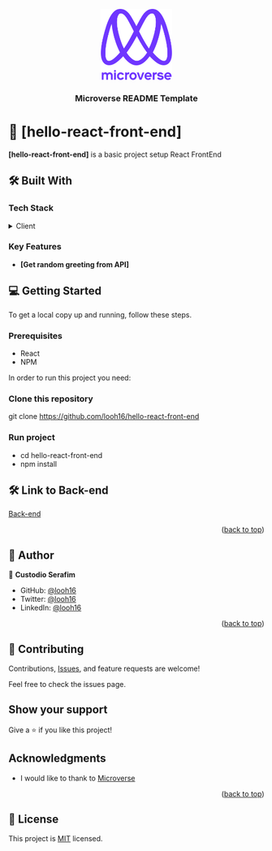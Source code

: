 <a name="readme-top"></a>


<div align="center">

  <img src="murple_logo.png" alt="logo" width="140"  height="auto" />
  <br/>

  <h3><b>Microverse README Template</b></h3>

</div>

# 📖 [hello-react-front-end] <a name="about-project"></a>

**[hello-react-front-end]** is a basic project setup React FrontEnd

## 🛠 Built With <a name="built-with"></a>

### Tech Stack <a name="tech-stack"></a>

<details>
  <summary>Client</summary>
  <ul>
    <li><a href="https://reactjs.org/">React</a></li>
  </ul>
</details>

### Key Features <a name="key-features"></a>

- **[Get random greeting from API]**


## 💻 Getting Started <a name="getting-started"></a>

To get a local copy up and running, follow these steps.

### Prerequisites
- React
- NPM

In order to run this project you need:

### Clone this repository
git clone https://github.com/looh16/hello-react-front-end

### Run project
- cd hello-react-front-end
- npm install


## 🛠 Link to Back-end <a name="built-with"></a>
[Back-end](https://github.com/looh16/hello-rails-back-end)


<p align="right">(<a href="#readme-top">back to top</a>)</p>


## 👥 Author <a name="authors"></a>

👤 **Custodio Serafim**

- GitHub: [@looh16](https://github.com/looh16)
- Twitter: [@looh16](https://twitter.com/custodiolanga1)
- LinkedIn: [@looh16](https://www.linkedin.com/in/custodio-serafim) 

<p align="right">(<a href="#readme-top">back to top</a>)</p>

## 🤝 Contributing

Contributions, [Issues](https://github.com/looh16/hello-react-front-end/issues), and feature requests are welcome!

Feel free to check the issues page.

## Show your support

Give a ⭐️ if you like this project!

## Acknowledgments
- I would like to thank to [Microverse](https://www.microverse.org/)

<p align="right">(<a href="#readme-top">back to top</a>)</p>

## 📝 License

This project is [MIT](https://github.com/looh16/hello-react-front-end/blob/master/MIT.md) licensed.

